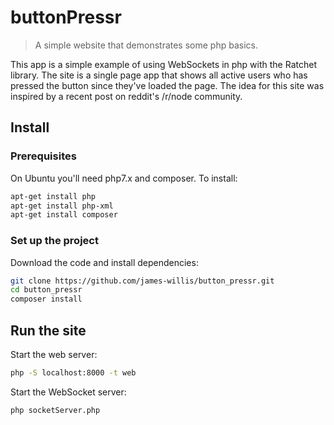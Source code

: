 # buttonPressr
> A simple website that demonstrates some php basics.

This app is a simple example of using WebSockets in php with the Ratchet library. The site is a
single page app that shows all active users who has pressed the button since they've loaded the
page. The idea for this site was inspired by a recent post on reddit's /r/node community.

## Install

### Prerequisites

On Ubuntu you'll need php7.x and composer. To install: 

```bash
apt-get install php
apt-get install php-xml
apt-get install composer
```

### Set up the project

Download the code and install dependencies:

```bash
git clone https://github.com/james-willis/button_pressr.git
cd button_pressr
composer install
``` 
## Run the site

Start the web server:
```bash
php -S localhost:8000 -t web
```

Start the WebSocket server:
```bash
php socketServer.php
```
